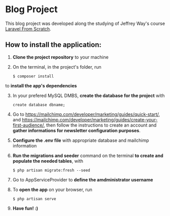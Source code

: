 # Blog Project

This blog project was developed along the studying of Jeffrey Way's course [Laravel From Scratch](https://laracasts.com/series/laravel-8-from-scratch).

## How to install the application:

1. **Clone the project repository** to your machine

2. On the terminal, in the project's folder, run
    ```
    $ composer install
    ```
to **install the app's dependencies**

3. In your prefered MySQL DMBS, **create the database for the project** with
   ```
   create database dbname;
   ```

4. Go to https://mailchimp.com/developer/marketing/guides/quick-start/, and https://mailchimp.com/developer/marketing/guides/create-your-first-audience/, then follow the instructions to create an account and **gather informations for newsletter configuration purposes**.

5. **Configure the .env file** with appropriate database and mailchimp information

6. **Run the migrations and seeder** command on the terminal **to create and populate the needed tables**,  with
   ```
   $ php artisan migrate:fresh --seed
   ```
7. Go to AppServiceProvider to **define the amdministrator username**

8. To **open the app** on your browser, run

   ```
   $ php artisan serve
   ```
9.  **Have fun! :)**
